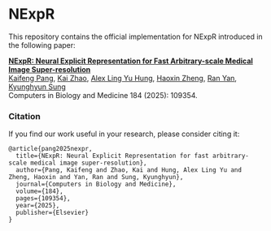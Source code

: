 # NExpR

This repository contains the official implementation for NExpR introduced in the following paper:

[**NExpR: Neural Explicit Representation for Fast Arbitrary-scale Medical Image Super-resolution**](https://www.sciencedirect.com/science/article/pii/S0010482524014392)
<br>
[Kaifeng Pang](https://kfpang.com), [Kai Zhao](https://kaizhao.net/), [Alex Ling Yu Hung](https://web.cs.ucla.edu/~alexhung/), [Haoxin Zheng](https://labs.dgsom.ucla.edu/mrrl/sunglab/haoxin_zheng), [Ran Yan](https://mrrl.ucla.edu/hulab/ran_yan), [Kyunghyun Sung](http://kyungs.bol.ucla.edu/Site/Home.html)
<br>
Computers in Biology and Medicine 184 (2025): 109354.







### Citation

If you find our work useful in your research, please consider citing it:

```
@article{pang2025nexpr,
  title={NExpR: Neural Explicit Representation for fast arbitrary-scale medical image super-resolution},
  author={Pang, Kaifeng and Zhao, Kai and Hung, Alex Ling Yu and Zheng, Haoxin and Yan, Ran and Sung, Kyunghyun},
  journal={Computers in Biology and Medicine},
  volume={184},
  pages={109354},
  year={2025},
  publisher={Elsevier}
}
```

